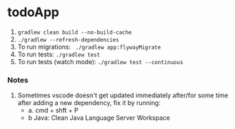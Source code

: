 # todoApp

1. `gradlew clean build --no-build-cache`
2. `./gradlew --refresh-dependencies`
3. To run migrations: ` ./gradlew app:flywayMigrate`
4. To run tests: `./gradlew test`
5. To run tests (watch mode): `./gradlew test --continuous`

### Notes

1. Sometimes vscode doesn't get updated immediately after/for some time after adding a new dependency, fix it by running:
   - a. cmd + shft + P
   - b Java: Clean Java Language Server Workspace
